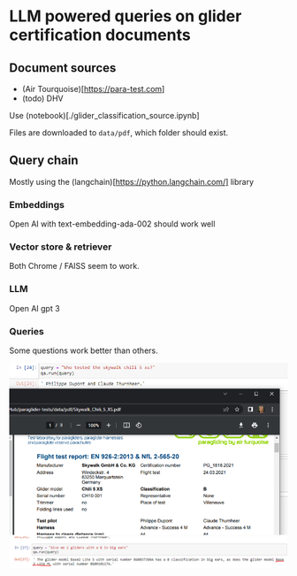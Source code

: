 
# LLM powered queries on glider certification documents


## Document sources

* (Air Tourquoise)[https://para-test.com]
* (todo) DHV

Use (notebook)[./glider_classification_source.ipynb]

Files are downloaded to `data/pdf`, which folder should exist.


## Query chain

Mostly using the (langchain)[https://python.langchain.com/] library

### Embeddings

Open AI with text-embedding-ada-002 should work well

### Vector store & retriever

Both Chrome / FAISS seem to work.

### LLM

Open AI gpt 3

### Queries

Some questions work better than others.

![looks ok](example.PNG)
![not so good](not_so_good_example.PNG)









